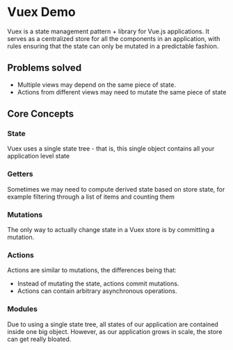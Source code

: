 # Vuex Demo
Vuex is a state management pattern + library for Vue.js applications. It serves as a centralized store for all the components in an application, with rules ensuring that the state can only be mutated in a predictable fashion.
## Problems solved
- Multiple views may depend on the same piece of state.
- Actions from different views may need to mutate the same piece of state

## Core Concepts
### State
Vuex uses a single state tree - that is, this single object contains all your application level state 

### Getters
Sometimes we may need to compute derived state based on store state, for example filtering through a list of items and counting them
### Mutations
The only way to actually change state in a Vuex store is by committing a mutation.
### Actions
Actions are similar to mutations, the differences being that:
- Instead of mutating the state, actions commit mutations.
- Actions can contain arbitrary asynchronous operations.
### Modules
Due to using a single state tree, all states of our application are contained inside one big object. However, as our application grows in scale, the store can get really bloated.
